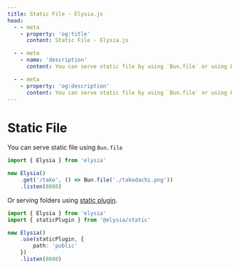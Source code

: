 ```yaml
---
title: Static File - Elysia.js
head:
  - - meta
    - property: 'og:title'
      content: Static File - Elysia.js

  - - meta
    - name: 'description'
      content: You can serve static file by using `Bun.file` or using Elysia Static Plugin (@elysiajs/static) for serving file from the folders recursively, or set custom config to include or exclude the files

  - - meta
    - property: 'og:description'
      content: You can serve static file by using `Bun.file` or using Elysia Static Plugin (@elysiajs/static) for serving file from the folders recursively, or set custom config to include or exclude the files
---
```


# Static File
You can serve static file using `Bun.file`
```typescript
import { Elysia } from 'elysia'

new Elysia()
    .get('/tako', () => Bun.file('./takodachi.png'))
    .listen(8080)
```

Or serving folders using [static plugin](/plugins/static).
```typescript
import { Elysia } from 'elysia'
import { staticPlugin } from '@elysia/static'

new Elysia()
    .use(staticPlugin, {
        path: 'public'
    })
    .listen(8080)
```

